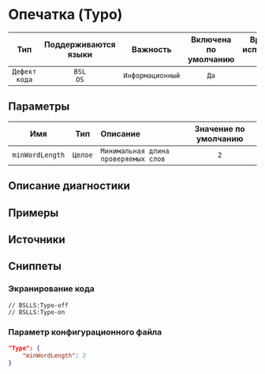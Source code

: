 # Опечатка (Typo)

| Тип | Поддерживаются<br/>языки | Важность | Включена<br/>по умолчанию | Время на<br/>исправление (мин) | Тэги |
| :-: | :-: | :-: | :-: | :-: | :-: |
| `Дефект кода` | `BSL`<br/>`OS` | `Информационный` | `Да` | `1` | `badpractice` |

## Параметры 

| Имя | Тип | Описание | Значение по умолчанию |
| :-: | :-: | :-- | :-: |
| `minWordLength` | `Целое` | ```Минимальная длина проверяемых слов``` | ```2``` |

<!-- Блоки выше заполняются автоматически, не трогать -->
## Описание диагностики
<!-- Описание диагностики заполняется вручную. Необходимо понятным языком описать смысл и схему работу -->

## Примеры
<!-- В данном разделе приводятся примеры, на которые диагностика срабатывает, а также можно привести пример, как можно исправить ситуацию -->

## Источники
<!-- Необходимо указывать ссылки на все источники, из которых почерпнута информация для создания диагностики -->
<!-- Примеры источников

* Источник: [Стандарт: Тексты модулей](https://its.1c.ru/db/v8std#content:456:hdoc)
* Полезная информаця: [Отказ от использования модальных окон](https://its.1c.ru/db/metod8dev#content:5272:hdoc)
* Источник: [Cognitive complexity, ver. 1.4](https://www.sonarsource.com/docs/CognitiveComplexity.pdf) -->

## Сниппеты

<!-- Блоки ниже заполняются автоматически, не трогать -->
### Экранирование кода

```bsl
// BSLLS:Typo-off
// BSLLS:Typo-on
```

### Параметр конфигурационного файла

```json
"Typo": {
    "minWordLength": 2
}
```
